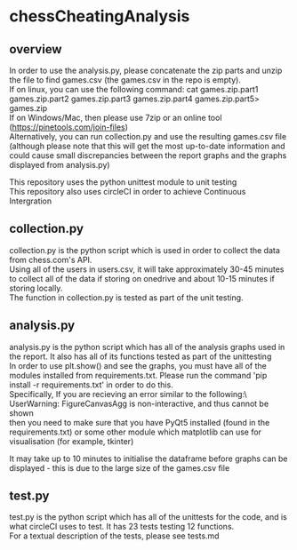 # chessCheatingAnalysis

## overview
In order to use the analysis.py, please concatenate the zip parts and unzip the file to find games.csv (the games.csv in the repo is empty). \
If on linux, you can use the following command: cat games.zip.part1 games.zip.part2 games.zip.part3 games.zip.part4 games.zip.part5> games.zip\
If on Windows/Mac, then please use 7zip or an online tool (https://pinetools.com/join-files)\
Alternatively, you can run collection.py and use the resulting games.csv file (although please note that this will get the most up-to-date information and could cause small discrepancies between the report graphs and the graphs displayed from analysis.py)

This repository uses the python unittest module to unit testing\
This repository also uses circleCI in order to achieve Continuous Intergration

## collection.py
collection.py is the python script which is used in order to collect the data from chess.com's API.\
Using all of the users in users.csv, it will take approximately 30-45 minutes to collect all of the data if storing on onedrive and about 10-15 minutes if storing locally.\
The function in collection.py is tested as part of the unit testing.

## analysis.py
analysis.py is the python script which has all of the analysis graphs used in the report. It also has all of its functions tested as part of the unittesting\
In order to use plt.show() and see the graphs, you must have all of the modules installed from requirements.txt. Please run the command 'pip install -r requirements.txt' in order to do this.\
Specifically, If you are recieving an error similar to the following:\ 
UserWarning: FigureCanvasAgg is non-interactive, and thus cannot be shown\
then you need to make sure that you have PyQt5 installed (found in the requirements.txt) or some other module which matplotlib can use for visualisation (for example, tkinter)

It may take up to 10 minutes to initialise the dataframe before graphs can be displayed - this is due to the large size of the games.csv file
## test.py
test.py is the python script which has all of the unittests for the code, and is what circleCI uses to test. It has 23 tests testing 12 functions.\
For a textual description of the tests, please see tests.md
